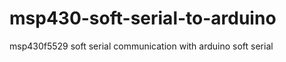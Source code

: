 msp430-soft-serial-to-arduino
=============================

msp430f5529 soft serial communication with arduino soft serial

